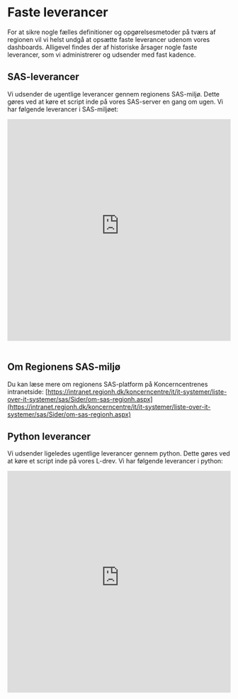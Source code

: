 # Faste leverancer

For at sikre nogle fælles definitioner og opgørelsesmetoder på tværs af regionen vil vi helst undgå at opsætte faste leverancer udenom vores dashboards. Alligevel findes der af historiske årsager nogle faste leverancer, som vi administrerer og udsender med fast kadence.

## SAS-leverancer
Vi udsender de ugentlige leverancer gennem regionens SAS-miljø. Dette gøres ved at køre et script inde på vores SAS-server en gang om ugen. Vi har følgende leverancer i SAS-miljøet:

<center>
<iframe width="100%" height="500" frameborder="0" scrolling="no" src="https://regionh-my.sharepoint.com/personal/stefan_sajin-henningsen_regionh_dk/_layouts/15/Doc.aspx?sourcedoc={02a46bb1-7043-4b78-9d3e-cfe7173804d9}&action=embedview&wdAllowInteractivity=False&Item=Tabel1&wdHideGridlines=True&wdInConfigurator=True&wdInConfigurator=True"></iframe>
</center>
<br>

## Om Regionens SAS-miljø
Du kan læse mere om regionens SAS-platform på Koncerncentrenes intranetside:
[https://intranet.regionh.dk/koncerncentre/it/it-systemer/liste-over-it-systemer/sas/Sider/om-sas-regionh.aspx](https://intranet.regionh.dk/koncerncentre/it/it-systemer/liste-over-it-systemer/sas/Sider/om-sas-regionh.aspx)


## Python leverancer
Vi udsender ligeledes ugentlige leverancer gennem python. Dette gøres ved at køre et script inde på vores L-drev. Vi har følgende leverancer i python:
<center>
<iframe width="100%" height="500" frameborder="0" scrolling="no" src="https://regionh-my.sharepoint.com/personal/stefan_sajin-henningsen_regionh_dk/_layouts/15/Doc.aspx?sourcedoc={0fb12110-94e1-4b1a-8488-dcf3b0dbe6dc}&action=embedview&wdAllowInteractivity=False&Item=Table1&wdHideGridlines=True&wdDownloadButton=True&wdInConfigurator=True&wdInConfigurator=True"></iframe>
</center>
